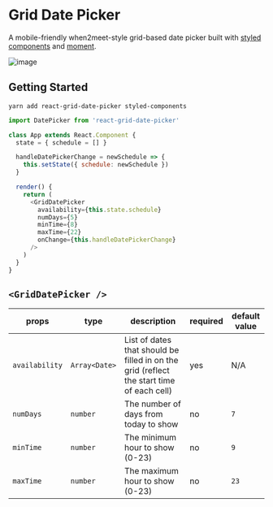 # Grid Date Picker

A mobile-friendly when2meet-style grid-based date picker built with [styled components](https://github.com/styled-components/styled-components) and [moment](momentjs.com).

![image](https://image.ibb.co/jDKJBT/react_grid_date_picker.png)

## Getting Started

```
yarn add react-grid-date-picker styled-components
```

```js
import DatePicker from 'react-grid-date-picker'

class App extends React.Component {
  state = { schedule = [] }

  handleDatePickerChange = newSchedule => {
    this.setState({ schedule: newSchedule })
  }

  render() {
    return (
      <GridDatePicker
        availability={this.state.schedule}
        numDays={5}
        minTime={8}
        maxTime={22}
        onChange={this.handleDatePickerChange}
      />
    )
  }
}
```

## `<GridDatePicker />`

| props | type | description |required | default value |
--- | --- | --- | --- | ---
`availability` | `Array<Date>` | List of dates that should be filled in on the grid (reflect the start time of each cell) | yes | N/A
`numDays` | `number` | The number of days from today to show | no | `7`
`minTime` | `number` | The minimum hour to show (0-23) | no | `9`
`maxTime` | `number` | The maximum hour to show (0-23) | no | `23`